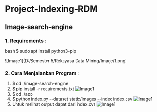 # Project-Indexing-RDM

## Image-search-engine
### 1. Requirements :
bash
$ sudo apt install python3-pip

![Image1](D:/Semester 5/Rekayasa Data Mining/Image/1.png)

### 2. Cara Menjalankan Program :
1.  $ cd ./image-search-engine
2.  $ pip install -r requirements.txt
![Image1](/ScreenShot/3.png)
3.  $ cd ./app
4.  $ python index.py --dataset static/images --index index.csv 
![Image1](/ScreenShot/4.png)
5. Untuk melihat output dapat dari index.cvs
![Image1](/ScreenShot/5.png)
